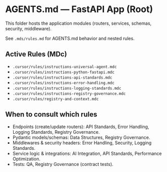 # AGENTS.md — FastAPI App (Root)

This folder hosts the application modules (routers, services, schemas, security, middleware).

See `.mds/rules.md` for AGENTS.md behavior and nested rules.

## Active Rules (MDc)
- `.cursor/rules/instructions-universal-agent.mdc`
- `.cursor/rules/instructions-python-fastapi.mdc`
- `.cursor/rules/instructions-api-standards.mdc`
- `.cursor/rules/instructions-error-handling.mdc`
- `.cursor/rules/instructions-logging-standards.mdc`
- `.cursor/rules/instructions-registry-governance.mdc`
- `.cursor/rules/registry-and-context.mdc`

## When to consult which rules
- Endpoints (create/update routers): API Standards, Error Handling, Logging Standards, Registry Governance.
- Pydantic models/schemas: Data Structures, Registry Governance.
- Middlewares & security headers: Error Handling, Security, Logging Standards.
- Service logic & integrations: AI Integration, API Standards, Performance Optimization.
- Tests: QA, Registry Governance (contract tests).
